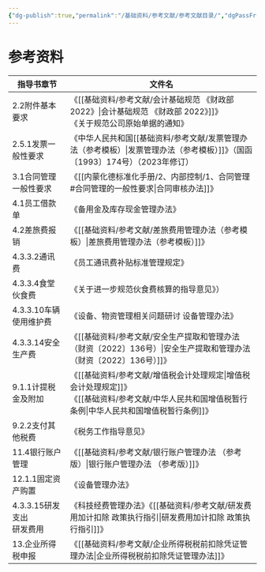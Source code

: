 ```yaml
---
{"dg-publish":true,"permalink":"/基础资料/参考文献/参考文献目录/","dgPassFrontmatter":true,"noteIcon":""}
---
```



#  参考资料

|**指导书章节**|**文件名**|
|---|---|
|2.2附件基本要求|《[[基础资料/参考文献/会计基础规范 《财政部  2022》\|会计基础规范 《财政部  2022》]]》<br>《关于规范公司原始单据的通知》|
|2.5.1发票一般性要求|《中华人民共和国[[基础资料/参考文献/发票管理办法（参考模板）\|发票管理办法（参考模板）]]》（国函〔1993〕174号）（2023年修订）|
|3.1合同管理一般性要求|《[[内蒙化德标准化手册/2、内部控制/1、合同管理#合同管理的一般性要求\|合同审核办法]]》 |
|4.1员工借款单|《备用金及库存现金管理办法》|
|4.2差旅费报销|《[[基础资料/参考文献/差旅费用管理办法（参考模板）\|差旅费用管理办法（参考模板）]]》|
|4.3.3.2通讯费|《员工通讯费补贴标准管理规定》|
|4.3.3.4食堂伙食费|《关于进一步规范伙食费核算的指导意见》）|
|4.3.3.10车辆使用维护费|《设备、物资管理相关问题研讨 设备管理办法》|
|4.3.3.14安全生产费|《[[基础资料/参考文献/安全生产提取和管理办法（财资〔2022〕136号）\|安全生产提取和管理办法（财资〔2022〕136号）]]》|
|9.1.1计提税金及附加|《[[基础资料/参考文献/增值税会计处理规定\|增值税会计处理规定]]》<br> 《[[基础资料/参考文献/中华人民共和国增值税暂行条例\|中华人民共和国增值税暂行条例]]》|
|9.2.2支付其他税费|《税务工作指导意见》|
|11.4银行账户管理|《[[基础资料/参考文献/银行账户管理办法 （参考版）\|银行账户管理办法 （参考版）]]》|
|12.1.1固定资产购置|《设备管理办法》|
|4.3.3.15研发支出<br>研发费用|《科技经费管理办法》《[[基础资料/参考文献/研发费用加计扣除 政策执行指引\|研发费用加计扣除 政策执行指引]]》|
|13.企业所得税申报|《[[基础资料/参考文献/企业所得税税前扣除凭证管理办法\|企业所得税税前扣除凭证管理办法]]》|
